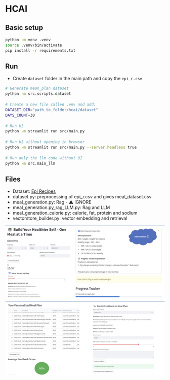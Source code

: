# HCAI

## Basic setup

``` bash
python -m venv .venv
source .venv/bin/activate
pip install -r requirements.txt
```

## Run

* Create `dataset` folder in the main path and copy the `epi_r.csv`

``` bash
# Generate mean_plan dataset
python -m src.scripts.dataset

# Create a new file called .env and add:
DATASET_DIR="path_to_folder/hcai/dataset"
DAYS_COUNT=30

# Run UI
python -m streamlit run src/main.py

# Run UI without opening in browser
python -m streamlit run src/main.py --server.headless true

# Run only the llm code without UI
python -m src.main_llm

```

## Files

* Dataset: [Epi Recipes](https://www.kaggle.com/datasets/hugodarwood/epirecipes?resource=download)
* dataset.py: preprocessing of epi_r.csv and gives meal_dataset.csv
* meal_generation.py: Rag - ⚠️ IGNORE
* meal_generation.py_rag_LLM.py: Rag and LLM
* meal_generation_calorie.py: calorie, fat, protein and sodium
* vectorstore_builder.py: vector embedding and retrieval

![image alt](https://github.com/Sourya2000/LLM-Meal-plan-generator-based-on-BMI/blob/main/Screenshot%202025-07-27%20020019.png?raw=true)
![image alt](https://github.com/Sourya2000/LLM-Meal-plan-generator-based-on-BMI/blob/main/Screenshot%202025-07-27%20020131.png?raw=true)

